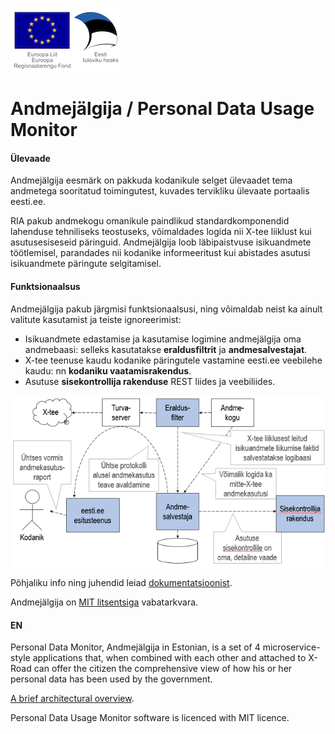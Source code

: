 ![EL Regionaalarengu Fond](doc/img/EL_Regionaalarengu_Fond_horisontaalne.jpg)

Andmejälgija / Personal Data Usage Monitor
=====================

#### Ülevaade

Andmejälgija eesmärk on pakkuda kodanikule selget ülevaadet tema andmetega sooritatud toimingutest, kuvades tervikliku ülevaate portaalis eesti.ee. 

RIA pakub andmekogu omanikule paindlikud standardkomponendid lahenduse tehniliseks teostuseks, võimaldades logida nii X-tee liiklust kui asutusesiseseid päringuid. Andmejälgija loob läbipaistvuse isikuandmete töötlemisel, parandades nii kodanike informeeritust kui abistades asutusi isikuandmete päringute selgitamisel.

#### Funktsionaalsus

Andmejälgija pakub järgmisi funktsionaalsusi, ning võimaldab neist ka ainult valitute kasutamist ja teiste ignoreerimist:

* Isikuandmete edastamise ja kasutamise logimine andmejälgija oma andmebaasi: selleks kasutatakse **eraldusfiltrit** ja **andmesalvestajat**.
* X-tee teenuse kaudu kodanike päringutele vastamine eesti.ee veebilehe kaudu: nn **kodaniku vaatamisrakendus**.
* Asutuse **sisekontrollija rakenduse** REST liides ja veebiliides.

![AJ_3](doc/img/AJ_3.png)

Põhjaliku info ning juhendid leiad [dokumentatsioonist](doc/README.md).

Andmejälgija on [MIT litsentsiga](LICENSE.txt) vabatarkvara.

#### EN

Personal Data Monitor, Andmejälgija in Estonian, is a set of 4 microservice-style applications that, when combined with each other and attached to X-Road can offer the citizen the comprehensive view of how his or her personal data has been used by the government.

[A brief architectural overview](https://github.com/e-gov/AJ/blob/master/preliminary/Overview.md).

Personal Data Usage Monitor software is licenced with MIT licence.

